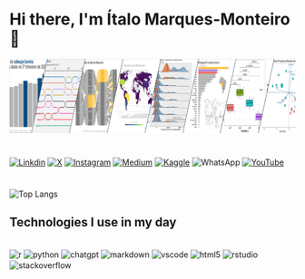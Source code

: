 # Hi there, I'm Ítalo Marques-Monteiro 👋

<img style="width:1000px" src="https://github.com/italomarquesmonteiro/italomarquesmonteiro/blob/main/Photo-cover-GitHub-LinkedIn-x_reduced.PNG" alt="Graph Image">

#

[![Linkdin](https://img.shields.io/badge/LinkedIn-0077B5?style=for-the-badge&logo=linkedin&logoColor=white)](https://www.linkedin.com/in/italomarquesmonteiro/)
[![X](https://img.shields.io/badge/X-%23000000.svg?style=for-the-badge&logo=X&logoColor=white)](https://twitter.com/italommonteiro)
[![Instagram](https://img.shields.io/badge/Instagram-E4405F?style=for-the-badge&logo=instagram&logoColor=white)](https://instagram.com/italo.m.m)
[![Medium](https://img.shields.io/badge/Medium-12100E?style=for-the-badge&logo=medium&logoColor=white)](https://medium.com/@italomarquesmonteiro)
[![Kaggle](https://img.shields.io/badge/Kaggle-035a7d?style=for-the-badge&logo=kaggle&logoColor=white)](https://www.kaggle.com/talomarquesmonteiro)
![WhatsApp](https://img.shields.io/badge/WhatsApp-25D366?style=for-the-badge&logo=whatsapp&logoColor=white)
[![YouTube](https://img.shields.io/badge/YouTube-FF0000?style=for-the-badge&logo=youtube&logoColor=white)](https://www.youtube.com/channel/UCB_lseG8dAbdjuemJv-nHXw)
#
<!--![Ítalo Marques-Monteiro GitHub status](https://github-readme-stats.vercel.app/api?username=italomarquesmonteiro&show_icons=true&theme=dracula)-->


![Top Langs](https://github-readme-stats.vercel.app/api/top-langs/?username=italomarquesmonteiro&hide_progress=true)


## Technologies I use in my day

<div style="display: inline_block"><br/>
    <img align="center" alt="r" src="https://img.shields.io/badge/R-1F65CC.svg?style=for-the-badge&logo=r&logoColor=yellow" />
    <img align="center" alt="python" src="https://img.shields.io/badge/Python-4B8BBE.svg?style=for-the-badge&logo=python&logoColor=white" />
    <img align="center" alt="chatgpt" src="https://img.shields.io/badge/ChatGPT-00A67E.svg?style=for-the-badge&logo=openai&logoColor=black" />
    <img align="center" alt="markdown" src="https://img.shields.io/badge/Markdown-333333.svg?style=for-the-badge&logo=markdown&logoColor=blue" />
    <img align="center" alt="vscode" src="https://img.shields.io/badge/VS%20Code-007ACC.svg?style=for-the-badge&logo=visual-studio-code&logoColor=yellow" />
    <img align="center" alt="html5" src="https://img.shields.io/badge/HTML5-FF5733.svg?style=for-the-badge&logo=html5&logoColor=blue" />
    <img align="center" alt="rstudio" src="https://img.shields.io/badge/RStudio-75AADB.svg?style=for-the-badge&logo=rstudio&logoColor=green" />
    <img align="center" alt="stackoverflow" src="https://img.shields.io/badge/Stackoverflow-FFDA55.svg?style=for-the-badge&logo=stack-overflow&logoColor=black" />
</div>

